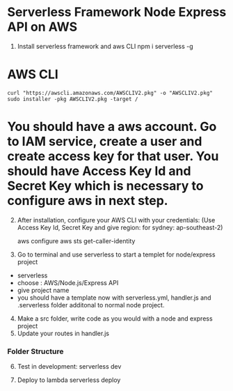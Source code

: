 # Serverless Framework Node Express API on AWS

1. Install serverless framework and aws CLI
   npm i serverless -g

# AWS CLI

    curl "https://awscli.amazonaws.com/AWSCLIV2.pkg" -o "AWSCLIV2.pkg"
    sudo installer -pkg AWSCLIV2.pkg -target /

# You should have a aws account. Go to IAM service, create a user and create access key for that user. You should have Access Key Id and Secret Key which is necessary to configure aws in next step.

2. After installation, configure your AWS CLI with your credentials: (Use Access Key Id, Secret Key and give region: for sydney: ap-southeast-2)

   aws configure
   aws sts get-caller-identity

3. Go to terminal and use serverless to start a templet for node/express project

- serverless
- choose : AWS/Node.js/Express API
- give project name
- you should have a template now with serverless.yml, handler.js and .serverless folder additonal to normal node project.

4. Make a src folder, write code as you would with a node and express project
5. Update your routes in handler.js

### Folder Structure

<!--
projecct-name/
        ├── .serverless/ # Deployment artifacts
        ├── handler.js # Lambda handler file
        ├── node_modules/ # Node dependencies
        ├── package.json # Project dependencies
        ├── serverless.yml # Serverless configuration file

        └── src/ # Source code folder
                  - ├── routers/ # Router for organizing routes
                  - └── ... # Other required files (modles, middle)
  -->

6. Test in development:
   serverless dev

7. Deploy to lambda
   serverless deploy
